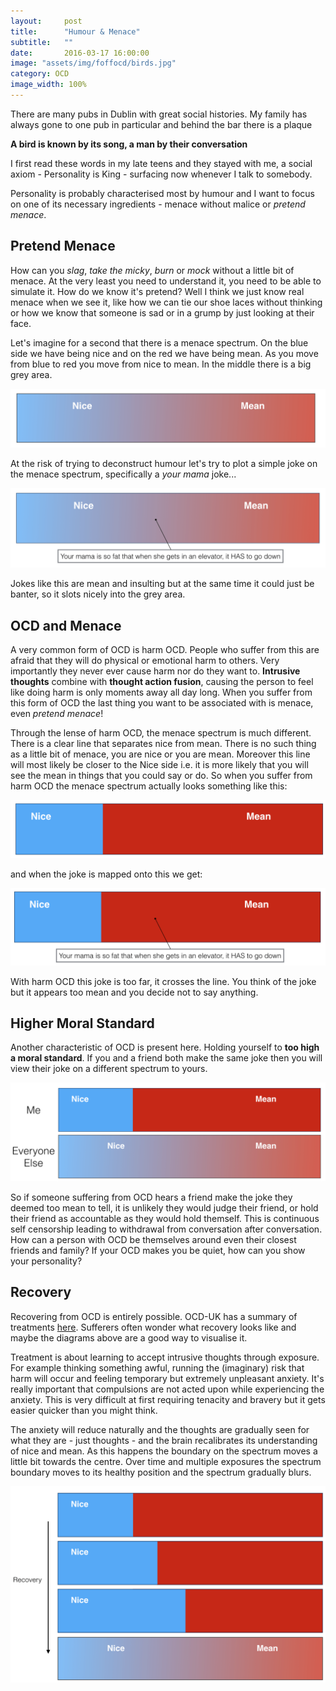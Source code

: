 ```yaml
---
layout:     post
title:      "Humour & Menace"
subtitle:   ""
date:       2016-03-17 16:00:00
image: "assets/img/foffocd/birds.jpg"
category: OCD
image_width: 100%
---
```


There are many pubs in Dublin with great social histories. My family has always gone to one pub in particular and behind the bar there is a plaque

**A bird is known by its song, a man by their conversation**

I first read these words in my late teens and they stayed with me, a social axiom - Personality is King - surfacing now whenever I talk to somebody. 

Personality is probably characterised most by humour and I want to focus on one of its necessary ingredients - menace without malice or _pretend menace_. 

## Pretend Menace

How can you *slag*, *take the micky*, *burn* or *mock* without a little bit of menace.  At the very least you need to understand it, you need to be able to simulate it. How do we know it's pretend? Well I think we just know real menace when we see it, like how we can tie our shoe laces without thinking or how we know that someone is sad or in a grump by just looking at their face.

Let's imagine for a second that there is a menace spectrum. On the blue side we have being nice and on the red we have being mean. As you move from blue to red you move from nice to mean. In the middle there is a big grey area.

<div align="centre" >
	<img src="/assets/img/foffocd/personality/menace spectrum.png" alt="menace spectrum"  />
</div>

At the risk of trying to deconstruct humour let's try to plot a simple joke on the menace spectrum, specifically a _your mama_ joke...

<div align="centre" >
	<img src="/assets/img/foffocd/personality/menace spectrum joke.png" alt="menace spectrum joke"  />
</div>

Jokes like this are mean and insulting but at the same time it could just be banter, so it slots nicely into the grey area.

## OCD and Menace

A very common form of OCD is harm OCD. People who suffer from this are afraid that they will do physical or emotional harm to others. Very importantly they never ever cause harm nor do they want to. **Intrusive thoughts** combine with **thought action fusion**, causing the person to feel like doing harm is only moments away all day long. When you suffer from this form of OCD the last thing you want to be associated with is menace, even _pretend menace_!

Through the lense of harm OCD, the menace spectrum is much different. There is a clear line that separates nice from mean. There is no such thing as a little bit of menace, you are nice or you are mean. Moreover this line will most likely be closer to the Nice side i.e. it is more likely that you will see the mean in things that you could say or do. So when you suffer from harm OCD the menace spectrum actually looks something like this:

<div align="centre" >
	<img src="/assets/img/foffocd/personality/ocd menace spectrum.png" alt="ocd menace spectrum"  />
</div>

and when the joke is mapped onto this we get:

<div align="centre" >
	<img src="/assets/img/foffocd/personality/ocd menace spectrum joke.png" alt="ocd menace spectrum joke"  />
</div>

With harm OCD this joke is too far, it crosses the line. You think of the joke but it appears too mean and you decide not to say anything.

## Higher Moral Standard

Another characteristic of OCD is present here. Holding yourself to **too high a moral standard**. If you and a friend both make the same joke then you will view their joke on a different spectrum to yours.

<div align="centre" >
	<img src="/assets/img/foffocd/personality/me everyone else.png" alt="me everyone else"  />
</div>

So if someone suffering from OCD hears a friend make the joke they deemed too mean to tell, it is unlikely they would judge their friend, or hold their friend as accountable as they would hold themself. This is continuous self censorship leading to withdrawal from conversation after conversation. How can a person with OCD be themselves around even their closest friends and family? If your OCD makes you be quiet, how can you show your personality?


## Recovery

Recovering from OCD is entirely possible. OCD-UK has a summary of treatments <a href="http://www.ocduk.org/ocd-treatments"> here</a>. Sufferers often wonder what recovery looks like and maybe the diagrams above are a good way to visualise it.

Treatment is about learning to accept intrusive thoughts through exposure. For example thinking something awful, running the (imaginary) risk that harm will occur and feeling temporary but extremely unpleasant anxiety. It's really important that compulsions are not acted upon while experiencing the anxiety.  This is very difficult at first requiring tenacity and bravery but it gets easier quicker than you might think. 

The anxiety will reduce naturally and the thoughts are gradually seen for what they are - just thoughts - and the brain recalibrates its understanding of nice and mean. As this happens the boundary on the spectrum moves a little bit towards the centre. Over time and multiple exposures the spectrum boundary moves to its healthy position and the spectrum gradually blurs.

<div align="centre" >
	<img src="/assets/img/foffocd/personality/recovery.png" alt="recovery"  />
</div>





